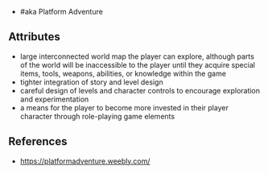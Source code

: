 
- #aka Platform Adventure


## Attributes

- large interconnected world map the player can explore, although parts of the world will be inaccessible to the player until they acquire special items, tools, weapons, abilities, or knowledge within the game
- tighter integration of story and level design
- careful design of levels and character controls to encourage exploration and experimentation
- a means for the player to become more invested in their player character through role-playing game elements

## References

- https://platformadventure.weebly.com/